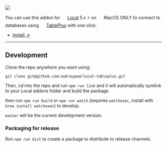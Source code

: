 ![](https://user-images.githubusercontent.com/1753298/89695355-eda48200-d8d0-11ea-99e0-1db05ee7a66a.png)

You can use this addon for <img src="https://static.macupdate.com/products/61238/l/local-by-flywheel-logo.png?v=1568340803" style="display:inline" height="16" width="16"> [Local](https://localwp.com/) 5.x ⚡️ on <img src="https://lh3.googleusercontent.com/proxy/qb4yE71EW3HgI7iSim7Lbxf31H1xbU1TmeVMx6ThlM0XlZOBD21qhvkK9bIl5fcKrzpzJIhyYle_REQ3SH6Uai0lSP4bTJd-c9bTJ6KHGfR_YsGFVpWMLgQQ4Xl-A14sOps" style="display:inline" height="16" width="16"> MacOS ONLY to connect to databases using <img src="https://tableplus.com/resources/favicons/apple-icon-180x180.png" style="display:inline" height="16" width="16"> [TablePlus](https://tableplus.com/) with one click.

- [Install &rarr;](https://github.com/aubreypwd/local-tableplus/releases/tag/v1.0.0)

--------------------

## Development

Clone the repo anywhere you want using:

```
git clone git@github.com:aubreypwd/local-tableplus.git
```

Then, cd into the repo and run `npm run link` and it will automatically symlink to your Local addons folder and build the package.

then run `npm run build` or `npm run watch` (requires `watchexec`, install with `brew install watchexec`) to develop.

`master` will be the current development version.

### Packaging for release

Run `npm run dist` to create a package to distribute to release channels.

